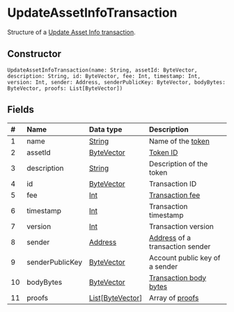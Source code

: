 # UpdateAssetInfoTransaction

Structure of a [Update Asset Info transaction](/en/blockchain/transaction-type/update-asset-info-transaction).

## Constructor

``` ride
UpdateAssetInfoTransaction(name: String, assetId: ByteVector, description: String, id: ByteVector, fee: Int, timestamp: Int, version: Int, sender: Address, senderPublicKey: ByteVector, bodyBytes: ByteVector, proofs: List[ByteVector])
```

## Fields

| # | Name | Data type | Description |
| :--- | :--- | :--- | :--- |
| 1 | name | [String](/en/ride/data-types/string) | Name of the [token](/en/blockchain/token/) |
| 2 | assetId | [ByteVector](/en/ride/data-types/byte-vector) | [Token ID](/en/blockchain/token/token-id) |
| 3 | description | [String](/en/ride/data-types/string) | Description of the token |
| 4 | id | [ByteVector](/en/ride/data-types/byte-vector) | Transaction ID |
| 5 | fee | [Int](/en/ride/data-types/int) | [Transaction fee](/en/blockchain/transaction/transaction-fee) |
| 6 | timestamp | [Int](/en/ride/data-types/int) | Transaction timestamp |
| 7 | version | [Int](/en/ride/data-types/int) | Transaction version |
| 8 | sender | [Address](/en/ride/structures/common-structures/address) | [Address](/en/blockchain/account/address) of a transaction sender |
| 9 | senderPublicKey | [ByteVector](/en/ride/data-types/byte-vector) | Account public key of a sender |
| 10 | bodyBytes | [ByteVector](/en/ride/data-types/byte-vector) | [Transaction body bytes](/en/blockchain/glossary#t) |
| 11 | proofs | [List](/en/ride/data-types/list)[[ByteVector](/en/ride/data-types/byte-vector)] | Array of [proofs](/en/blockchain/transaction/transaction-proof) |
